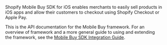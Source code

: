 Shopify Mobile Buy SDK for iOS enables merchants to easily sell products in iOS apps and allow their customers to checkout using Shopify Checkout or Apple Pay.

This is the API documentation for the Mobile Buy framework. For an overview of framework and a more general guide to using and extending the framework, see the [Mobile Buy SDK Integration Guide](https://docs.shopify.com/api/mobile-buy-sdk/ios/integration-guide).
